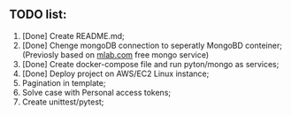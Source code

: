 ## TODO list:

1. [Done] Create README.md;
2. [Done] Chenge mоngoDB connection to seperatly MongoBD conteiner;  
(Previosly based on  [mlab.com](https://mlab.com/) free mongo service)
3. [Done] Create docker-compose file and run pyton/mongo as services;
4. [Done] Deploy project on AWS/EC2 Linux instance;
5. Pagination in template;
6. Solve case with Personal access tokens;
7. Create unittest/pytest;
